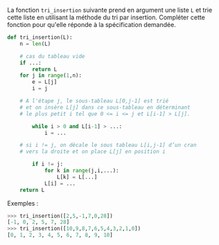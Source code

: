 La fonction `tri_insertion` suivante prend en argument une liste `L` et trie cette liste en
utilisant la méthode du tri par insertion. Compléter cette fonction pour qu'elle réponde à la
spécification demandée.

```python linenums='1'
def tri_insertion(L):
    n = len(L)

    # cas du tableau vide
    if ...:
        return L
    for j in range(1,n):
        e = L[j]
        i = j

    # A l'étape j, le sous-tableau L[0,j-1] est trié
    # et on insère L[j] dans ce sous-tableau en déterminant
    # le plus petit i tel que 0 <= i <= j et L[i-1] > L[j].

        while i > 0 and L[i-1] > ...:
            i = ...

    # si i != j, on décale le sous tableau L[i,j-1] d’un cran
    # vers la droite et on place L[j] en position i

        if i != j:
            for k in range(j,i,...):
                L[k] = L[...]
            L[i] = ...
    return L
```

Exemples :
```python
>>> tri_insertion([2,5,-1,7,0,28])
[-1, 0, 2, 5, 7, 28]
>>> tri_insertion([10,9,8,7,6,5,4,3,2,1,0])
[0, 1, 2, 3, 4, 5, 6, 7, 8, 9, 10]
```